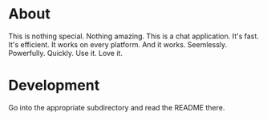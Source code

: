 # About

This is nothing special. Nothing amazing. This is a chat application. It's fast. It's efficient. It works on every platform. And it works. Seemlessly. Powerfully. Quickly. Use it. Love it.

# Development

Go into the appropriate subdirectory and read the README there.


